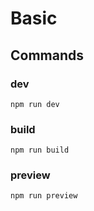 # Basic

## Commands
### dev
```shell
npm run dev
```

### build
```shell
npm run build
```

### preview
```shell
npm run preview
```
